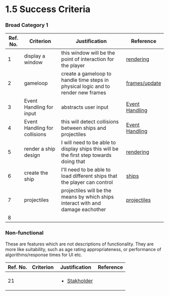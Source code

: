 # 1.5 Success Criteria

### Broad Category 1

| Ref. No. | Criterion                     | Justification                                                                          | Reference                                                                  |
| -------- | ----------------------------- | -------------------------------------------------------------------------------------- | -------------------------------------------------------------------------- |
| 1        | display a window              | this window will be the point of interaction for the player                            | [rendering](1.4a-features-of-the-proposed-solution.md#rendering)           |
| 2        | gameloop                      | create a gameloop to handle time steps in physical logic and to render new frames      | [frames/update](1.4a-features-of-the-proposed-solution.md#frames-update)   |
| 3        | Event Handling for input      | abstracts user input                                                                   | [Event Handling](1.4a-features-of-the-proposed-solution.md#event-handling) |
| 4        | Event Handling for collisions | this will detect collisions between ships and projectiles                              | [Event Handling](1.4a-features-of-the-proposed-solution.md#event-handling) |
| 5        | render a ship design          | I will need to be able to display ships this will be the first step towards doing that | [rendering](1.4a-features-of-the-proposed-solution.md#rendering)           |
| 6        | create the ship               | I'll need to be able to load different ships that the player can control               | [ships](1.4a-features-of-the-proposed-solution.md#ships)                   |
| 7        | projectiles                   | projectiles will be the means by which ships interact with and damage eachother        | [projectiles](1.4a-features-of-the-proposed-solution.md#frames-update)     |
| 8        |                               |                                                                                        |                                                                            |

### Non-functional

These are features which are not descriptions of functionality. They are more like suitability, such as age rating appropriateness, or performance of algorithms/response times for UI etc.

| Ref. No. | Criterion | Justification                                                  | Reference |
| -------- | --------- | -------------------------------------------------------------- | --------- |
| 21       |           | <ul><li><a href="1.2-stakeholders.md">Stakholder</a></li></ul> |           |
